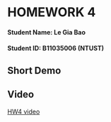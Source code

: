 # HOMEWORK 4

#### Student Name: Le Gia Bao

#### Student ID: B11035006 (NTUST)

## Short Demo

## Video

[HW4 video]()
